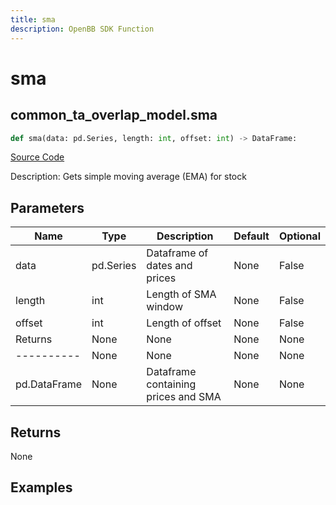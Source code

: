 ```yaml
---
title: sma
description: OpenBB SDK Function
---
```

# sma

## common_ta_overlap_model.sma

```python
def sma(data: pd.Series, length: int, offset: int) -> DataFrame:
```
[Source Code](https://github.com/OpenBB-finance/OpenBBTerminal/tree/main/openbb_terminal/common/technical_analysis/overlap_model.py#L42)

Description: Gets simple moving average (EMA) for stock

## Parameters

| Name | Type | Description | Default | Optional |
| ---- | ---- | ----------- | ------- | -------- |
| data | pd.Series | Dataframe of dates and prices | None | False |
| length | int | Length of SMA window | None | False |
| offset | int | Length of offset | None | False |
| Returns | None | None | None | None |
| ---------- | None | None | None | None |
| pd.DataFrame | None | Dataframe containing prices and SMA | None | None |

## Returns

None

## Examples

